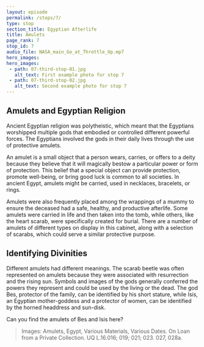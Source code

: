 ```yaml
---
layout: episode
permalink: /stops/7/
type: stop
section_title: Egyptian Afterlife
title: Amulets 
page_rank: 7
stop_id: 7
audio_file: NASA_main_Go_at_Throttle_Up.mp7
hero_images:
hero_images:
 - path: 07-third-stop-01.jpg
   alt_text: First example photo for stop 7
 - path: 07-third-stop-02.jpg
   alt_text: Second example photo for stop 7
---
```


## Amulets and Egyptian Religion 

Ancient Egyptian religion was polytheistic, which meant that the Egyptians worshipped multiple gods that embodied or controlled different powerful forces. The Egyptians involved the gods in their daily lives through the use of protective amulets. 

An amulet is a small object that a person wears, carries, or offers to a deity because they believe that it will magically bestow a particular power or form of protection. This belief that a special object can provide protection, promote well-being, or bring good luck is common to all societies. In ancient Egypt, amulets might be carried, used in necklaces, bracelets, or rings.

Amulets were also frequently placed among the wrappings of a mummy to ensure the deceased had a safe, healthy, and productive afterlife. Some amulets were carried in life and then taken into the tomb, while others, like the heart scarab, were specifically created for burial. There are a number of amulets of different types on display in this cabinet, along with a selection of scarabs, which could serve a similar protective purpose. 

## Identifying Divinities  

Different amulets had different meanings. The scarab beetle was often represented on amulets because they were associated with resurrection and the rising sun. Symbols and images of the gods generally conferred the powers they represent and could be used by the living or the dead. The god Bes, protector of the family, can be identified by his short stature, while Isis, an Egyptian mother-goddess and a protector of women, can be identified by the horned headdress and sun-disk. 

Can you find the amulets of Bes and Isis here? 

> Images: Amulets, Egypt, Various Materials, Various Dates. On Loan from a Private Collection. UQ L.16.016; 019; 021; 023. 027, 028a. 
